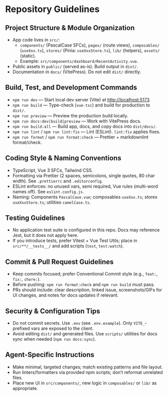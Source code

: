 # Repository Guidelines

## Project Structure & Module Organization

- App code lives in `src/`:
  - `components/` (PascalCase SFCs), `pages/` (route views), `composables/` (`useXxx.ts`), `stores/` (Pinia: `useXxxStore.ts`), `lib/` (helpers), `assets/` (static).
  - Example: `src/components/dashboard/RecentActivity.vue`.
- Public assets in `public/` (served as-is). Build output in `dist/`.
- Documentation in `docs/` (VitePress). Do not edit `dist/` directly.

## Build, Test, and Development Commands

- `npm run dev` — Start local dev server (Vite) at <http://localhost:5173>.
- `npm run build` — Type-check (`vue-tsc`) and build for production to `dist/`.
- `npm run preview` — Preview the production build locally.
- `npm run docs:dev|build|preview` — Work with VitePress docs.
- `npm run build:all` — Build app, docs, and copy docs into `dist/docs/`.
- `npm run lint` / `npm run lint:fix` — Lint (ESLint). `lint:fix` applies fixes.
- `npm run format` / `npm run format:check` — Prettier + markdownlint format/check.

## Coding Style & Naming Conventions

- TypeScript, Vue 3 SFCs, Tailwind CSS.
- Formatting via Prettier (2 spaces, semicolons, single quotes, 80 char width). See `.prettierrc` and `.editorconfig`.
- ESLint enforces: no unused vars, semi required, Vue rules (multi-word names off). See `eslint.config.js`.
- Naming: Components `PascalCase.vue`; composables `useXxx.ts`; stores `useXxxStore.ts`; utilities `camelCase.ts`.

## Testing Guidelines

- No application test suite is configured in this repo. Docs may reference Jest, but it does not apply here.
- If you introduce tests, prefer Vitest + Vue Test Utils; place in `src/**/__tests__/` and add scripts (`test`, `test:watch`).

## Commit & Pull Request Guidelines

- Keep commits focused; prefer Conventional Commit style (e.g., `feat:`, `fix:`, `chore:`).
- Before pushing: `npm run format:check` and `npm run build` must pass.
- PRs should include: clear description, linked issue, screenshots/GIFs for UI changes, and notes for docs updates if relevant.

## Security & Configuration Tips

- Do not commit secrets. Use `.env` (see `.env.example`). Only `VITE_`-prefixed vars are exposed to the client.
- Avoid editing `dist/` and generated files. Use `scripts/` utilities for docs sync when needed (`npm run docs:sync`).

## Agent-Specific Instructions

- Make minimal, targeted changes; match existing patterns and file layout.
- Run linters/formatters via provided npm scripts; don’t reformat unrelated files.
- Place new UI in `src/components/`, new logic in `composables/` or `lib/` as appropriate.
